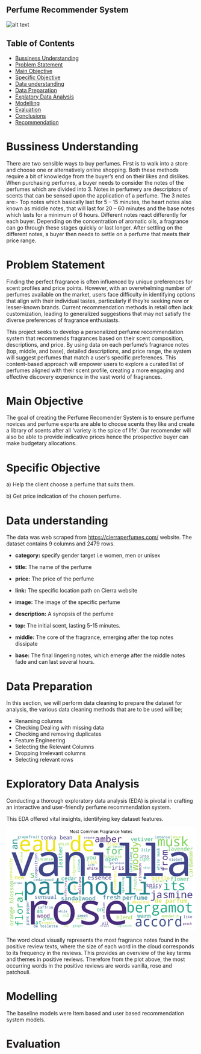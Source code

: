 ## Perfume Recommender System

![alt text](<DALL·E 2024-11-12 06.13.07 - A beautiful aesthetic arrangement of elegant perfume bottles on a soft pastel background. The bottles have various shapes, some with intricate caps an.jpg>)

## Table of Contents
- [Bussiness Understanding](#bussiness-understanding)
- [Problem Statement](#problem-statement)
- [Main Objective](#main-objective)
- [Specific Objective](#specific-objective)
- [Data understanding](#data-understanding)
- [Data Preparation](#data-preparation)
- [Explatory Data Analysis](#explatory-data-analysis)
- [Modelling](#modelling)
- [Evaluation](#evaluation)
- [Conclusions](#conclusions)
- [Recommendation](#recommendation)







# Bussiness Understanding

There are two sensible ways to buy perfumes. First is to walk into a store and choose one or alternatively online shopping. Both these methods require a bit of knowledge from the buyer’s end on their likes and dislikes. When purchasing perfumes, a buyer needs to consider the notes of the perfumes which are divided into 3. Notes in perfumery are descriptors of scents that can be sensed upon the application of a perfume. The 3 notes are:-
Top notes which basically last for 5 – 15 minutes, the heart notes also known as middle notes, that will last for 20 – 60 minutes and the base notes which lasts for a minimum of 6 hours. Different notes react differently for each buyer. Depending on the concentration of aromatic oils, a fragrance can go through these stages quickly or last longer. After settling on the different notes, a buyer then needs to settle on a perfume that meets their price range.

# Problem Statement

Finding the perfect fragrance is  often influenced by unique preferences for scent profiles and price points. However, with an overwhelming number of perfumes available on the market, users face difficulty in identifying options that align with their individual tastes, particularly if they’re seeking new or lesser-known brands. Current recommendation methods in retail often lack customization, leading to generalized suggestions that may not satisfy the diverse preferences of fragrance enthusiasts.

This project seeks to develop a personalized perfume recommendation system that recommends fragrances based on their scent composition, descriptions, and price. By using data on each perfume’s fragrance notes (top, middle, and base), detailed descriptions, and price range, the system will suggest perfumes that match a user’s specific preferences. This content-based approach will empower users to explore a curated list of perfumes aligned with their scent profile, creating a more engaging and effective discovery experience in the vast world of fragrances.


# Main Objective

The goal of creating the Perfume Recomender System is to ensure perfume novices and perfume experts are able to choose scents they like and create a library of scents after all 'variety is the spice of life'. Our recomender will also be able to provide indicative prices hence the prospective buyer can make budgetary allocations.


# Specific Objective

a) Help the client choose a perfume that suits them.

b) Get price indication of the chosen perfume.

# Data understanding

 The data was  web scraped from https://cierraperfumes.com/ website.
The dataset contains 9 columns and 2479 rows.


- **category:** specify gender target i.e women, men or unisex

- **title:** The name of the perfume

- **price:** The price of the perfume

- **link:** The specific location path on Cierra website

- **image:** The image of the specific perfume

- **description:** A synopsis of the perfume

- **top:** The initial scent, lasting 5-15 minutes.

- **middle:** The core of the fragrance, emerging after the top notes dissipate

- **base:** The final lingering notes, which emerge after the middle notes fade and can last several hours.

# Data Preparation

In this section, we will perform data cleaning to prepare the dataset for analysis, the various data cleaning methods that are to be used will be;

- Renaming columns
- Checking Dealing with missing data
- Checking and removing duplicates 
- Feature Engineering
- Selecting the Relevant Columns
- Dropping Irrelevant columns
- Selecting relevant rows

# Exploratory Data Analysis


Conducting a thorough exploratory data analysis (EDA) is pivotal in crafting an interactive and user-friendly perfume recommendation system. 

This EDA offered vital insights, identifying key dataset features.


![alt text](image.png)

The word cloud visually represents the most fragrance notes found in the positive review texts, where the size of each word in the cloud corresponds to its frequency in the reviews. This provides an overview of the key terms and themes in positive reviews.
Therefore from the plot above, the most occurring words in the positive reviews are words vanilla, rose and patchouli.



# Modelling

The baseline models were Item based and user based recommendation system models. 

# Evaluation